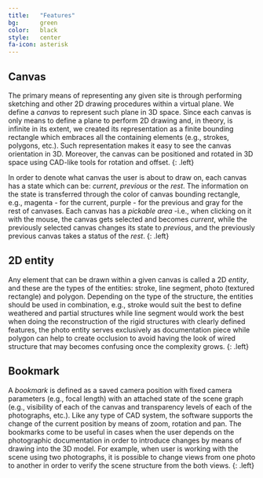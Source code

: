 ```yaml
---
title:   "Features"
bg:      green
color:   black
style:   center
fa-icon: asterisk
---
```


## Canvas

The primary means of representing any given site is through performing sketching and other 2D drawing procedures within a virtual plane. We define a *canvas* to represent such plane in 3D space. Since each canvas is only means to define a plane to perform 2D drawing and, in theory, is infinite in its extent, we created its representation as a finite bounding rectangle which embraces all the containing elements (e.g., strokes, polygons, etc.). Such representation makes it easy to see the canvas orientation in 3D. Moreover, the canvas can be positioned and rotated in 3D space using CAD-like tools for rotation and offset. 
{: .left}

In order to denote what canvas the user is about to draw on, each canvas has a state which can be: *current*, *previous* or the *rest*. The information on the state is transferred through the color of canvas bounding rectangle, e.g., magenta - for the current, purple - for the previous and gray for the rest of canvases. Each canvas has a *pickable area* -i.e., when clicking on it with the mouse, the canvas gets selected and becomes *current*, while the previously selected canvas changes its state to *previous*, and the previously previous canvas takes a status of the *rest*.
{: .left}

## 2D entity

Any element that can be drawn within a given canvas is called a 2D *entity*, and these are the types of the entities: stroke, line segment, photo (textured rectangle) and polygon. Depending on the type of the structure, the entities should be used in combination, e.g., stroke would suit the best to define weathered and partial structures while line segment would work the best when doing the reconstruction of the rigid structures with clearly defined features, the photo entity serves exclusively as documentation piece while polygon can help to create occlusion to avoid having the look of wired structure that may becomes confusing once the complexity grows.
{: .left}

## Bookmark

A *bookmark* is defined as a saved camera position with fixed camera parameters (e.g., focal length) with an attached state of the scene graph (e.g., visibility of each of the canvas and transparency levels of each of the photographs, etc.). Like any type of CAD system, the software supports the change of the current position by means of zoom, rotation and pan. The bookmarks come to be useful in cases when the user depends on the photographic documentation in order to introduce changes by means of drawing into the 3D model. For example, when user is working with the scene using two photographs, it is possible to change views from one photo to another in order to verify the scene structure from the both views. 
{: .left}